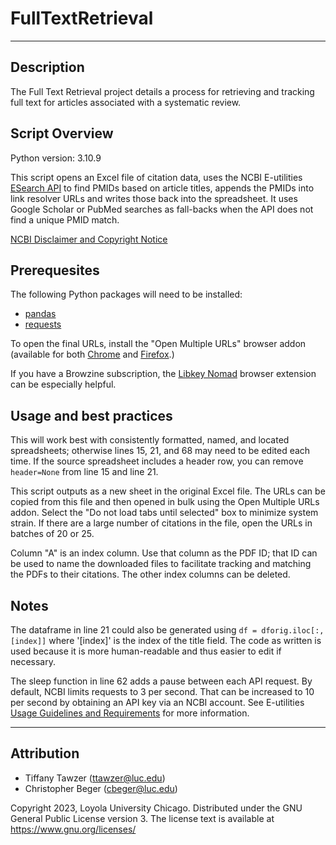 # FullTextRetrieval
---
## Description
The Full Text Retrieval project details a process for retrieving and tracking full text for articles associated with a systematic review.

## Script Overview
Python version: 3.10.9

This script opens an Excel file of citation data, uses the NCBI E-utilities [ESearch API](https://www.ncbi.nlm.nih.gov/books/NBK25499/#chapter4.ESearch) to find PMIDs based on article titles, appends the PMIDs into link resolver URLs and writes those back into the spreadsheet. It uses Google Scholar or PubMed searches as fall-backs when the API does not find a unique PMID match.

[NCBI Disclaimer and Copyright Notice](https://www.ncbi.nlm.nih.gov/About/disclaimer.html)

## Prerequesites 
The following Python packages will need to be installed:
- [pandas](https://pandas.pydata.org/docs/getting_started/install.html)
- [requests](https://pypi.org/project/requests/)

To open the final URLs, install the "Open Multiple URLs" browser addon (available for both [Chrome](https://chrome.google.com/webstore/detail/open-multiple-urls/oifijhaokejakekmnjmphonojcfkpbbh) and [Firefox](https://addons.mozilla.org/de/firefox/addon/open-multiple-urls/).)

If you have a Browzine subscription, the [Libkey Nomad](https://thirdiron.com/downloadnomad/) browser extension can be especially helpful.

## Usage and best practices
This will work best with consistently formatted, named, and located spreadsheets; otherwise lines 15, 21, and 68 may need to be edited each time. If the source spreadsheet includes a header row, you can remove `header=None` from line 15 and line 21.

This script outputs as a new sheet in the original Excel file. The URLs can be copied from this file and then opened in bulk using the Open Multiple URLs addon. Select the "Do not load tabs until selected" box to minimize system strain. If there are a large number of citations in the file, open the URLs in batches of 20 or 25. 

Column "A" is an index column. Use that column as the PDF ID; that ID can be used to name the downloaded files to facilitate tracking and matching the PDFs to their citations. The other index columns can be deleted.

## Notes

The dataframe in line 21 could also be generated using `df = dforig.iloc[:, [index]]` where '[index]' is the index of the title field. The code as written is used because it is more human-readable and thus easier to edit if necessary.

The sleep function in line 62 adds a pause between each API request. By default, NCBI limits requests to 3 per second. That can be increased to 10 per second by obtaining an API key via an NCBI account. See E-utilities [Usage Guidelines and Requirements](https://www.ncbi.nlm.nih.gov/books/NBK25497/#chapter2.Usage_Guidelines_and_Requiremen) for more information.

---
## Attribution

- Tiffany Tawzer (ttawzer@luc.edu)
- Christopher Beger (cbeger@luc.edu)

Copyright 2023, Loyola University Chicago. Distributed under the GNU General Public License version 3. The license text is available at https://www.gnu.org/licenses/ 


